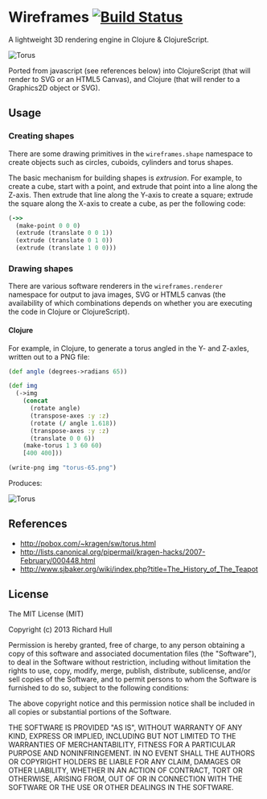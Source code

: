 # Wireframes [![Build Status](https://secure.travis-ci.org/rm-hull/wireframes.png)](http://travis-ci.org/rm-hull/wireframes)

A lightweight 3D rendering engine in Clojure & ClojureScript.

![Torus](https://raw.github.com/rm-hull/wireframes/master/doc/solid-torus.png)

Ported from javascript (see references below) into ClojureScript (that will
render to SVG or an HTML5 Canvas), and Clojure (that will render to a Graphics2D object
or SVG).

## Usage

### Creating shapes

There are some drawing primitives in the ```wireframes.shape``` namespace to create
objects such as circles, cuboids, cylinders and torus shapes.

The basic mechanism for building shapes is *extrusion*. For example, to create a cube, 
start with a point, and extrude that point into a line along the Z-axis. Then extrude
that line along the Y-axis to create a square; extrude the square along the X-axis to
create a cube, as per the following code:

```clojure
(->>
  (make-point 0 0 0)
  (extrude (translate 0 0 1))
  (extrude (translate 0 1 0))
  (extrude (translate 1 0 0)))
```

### Drawing shapes

There are various software renderers in the ```wireframes.renderer``` namespace for
output to java images, SVG or HTML5 canvas (the availability of which combinations
depends on whether you are executing the code in Clojure or ClojureScript).

#### Clojure

For example, in Clojure, to generate a torus angled in the Y- and Z-axles, written
out to a PNG file:

```clojure
(def angle (degrees->radians 65))

(def img 
  (->img
    (concat
      (rotate angle)
      (transpose-axes :y :z)
      (rotate (/ angle 1.618))
      (transpose-axes :y :z)
      (translate 0 0 6))
    (make-torus 1 3 60 60)
    [400 400]))

(write-png img "torus-65.png")
```

Produces:

![Torus](https://raw.github.com/rm-hull/wireframes/master/doc/torus-65.png)

## References

* http://pobox.com/~kragen/sw/torus.html
* http://lists.canonical.org/pipermail/kragen-hacks/2007-February/000448.html
* http://www.sjbaker.org/wiki/index.php?title=The_History_of_The_Teapot

## License

The MIT License (MIT)

Copyright (c) 2013 Richard Hull

Permission is hereby granted, free of charge, to any person obtaining a copy of
this software and associated documentation files (the "Software"), to deal in
the Software without restriction, including without limitation the rights to
use, copy, modify, merge, publish, distribute, sublicense, and/or sell copies of
the Software, and to permit persons to whom the Software is furnished to do so,
subject to the following conditions:

The above copyright notice and this permission notice shall be included in all
copies or substantial portions of the Software.

THE SOFTWARE IS PROVIDED "AS IS", WITHOUT WARRANTY OF ANY KIND, EXPRESS OR
IMPLIED, INCLUDING BUT NOT LIMITED TO THE WARRANTIES OF MERCHANTABILITY, FITNESS
FOR A PARTICULAR PURPOSE AND NONINFRINGEMENT. IN NO EVENT SHALL THE AUTHORS OR
COPYRIGHT HOLDERS BE LIABLE FOR ANY CLAIM, DAMAGES OR OTHER LIABILITY, WHETHER
IN AN ACTION OF CONTRACT, TORT OR OTHERWISE, ARISING FROM, OUT OF OR IN
CONNECTION WITH THE SOFTWARE OR THE USE OR OTHER DEALINGS IN THE SOFTWARE.
